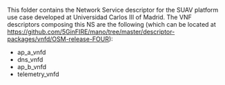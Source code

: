 This folder contains the Network Service descriptor for the SUAV platform use case developed at Universidad Carlos III of Madrid. The VNF descriptors composing this NS are the following (which can be located at https://github.com/5GinFIRE/mano/tree/master/descriptor-packages/vnfd/OSM-release-FOUR):

+ ap_a_vnfd
+ dns_vnfd
+ ap_b_vnfd
+ telemetry_vnfd


